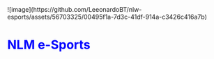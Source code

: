 <style>
h1 {
    color: blue;
}
p {
    font-size: 16px;
}
</style>


<div class="titulo">
  ![image](https://github.com/LeeonardoBT/nlw-esports/assets/56703325/00495f1a-7d3c-41df-914a-c3426c416a7b)

  <h1>NLM e-Sports</h1>
</div>
